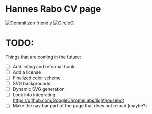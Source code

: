 # Hannes Rabo CV page

[![Commitizen friendly](https://img.shields.io/badge/commitizen-friendly-brightgreen.svg)](http://commitizen.github.io/cz-cli/)
[![CircleCI](https://circleci.com/gh/hannesrabo/next-portfolio.svg?style=svg)](https://circleci.com/gh/hannesrabo/next-portfolio)

# TODO:

Things that are coming in the future:

-   [ ] Add linting and reformat hook
-   [ ] Add a license
-   [ ] Finalized color scheme
-   [ ] SVG backgrounds
-   [ ] Dynamic SVG generation
-   [ ] Look into integrating: https://github.com/GoogleChromeLabs/lighthousebot
-   [ ] Make the nav bar part of the page that does not reload (maybe?)
